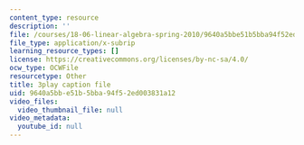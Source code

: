 ```yaml
---
content_type: resource
description: ''
file: /courses/18-06-linear-algebra-spring-2010/9640a5bbe51b5bba94f52ed003831a12_13r9QY6cmjc.srt
file_type: application/x-subrip
learning_resource_types: []
license: https://creativecommons.org/licenses/by-nc-sa/4.0/
ocw_type: OCWFile
resourcetype: Other
title: 3play caption file
uid: 9640a5bb-e51b-5bba-94f5-2ed003831a12
video_files:
  video_thumbnail_file: null
video_metadata:
  youtube_id: null
---
```

